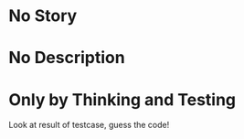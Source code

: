 # No Story

# No Description

# Only by Thinking and Testing

Look at result of testcase, guess the code!